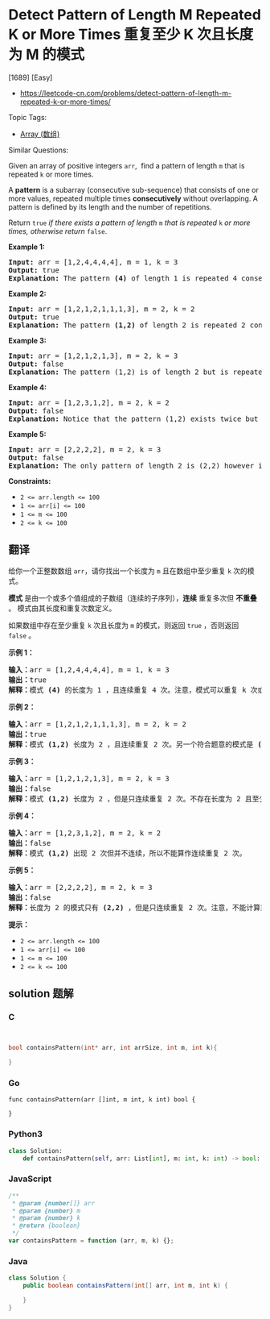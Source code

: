 # Detect Pattern of Length M Repeated K or More Times 重复至少 K 次且长度为 M 的模式

[1689] [Easy]

- https://leetcode-cn.com/problems/detect-pattern-of-length-m-repeated-k-or-more-times/

Topic Tags:

- [Array (数组)](https://leetcode-cn.com/tag/array/)

Similar Questions:

Given an array of positive integers `arr`,  find a pattern of length `m` that is repeated `k` or more times.

A **pattern** is a subarray (consecutive sub-sequence) that consists of one or more values, repeated multiple times **consecutively** without overlapping. A pattern is defined by its length and the number of repetitions.

Return `true` *if there exists a pattern of length* `m` *that is repeated* `k` *or more times, otherwise return* `false`.

**Example 1:**

<pre><strong>Input:</strong> arr = [1,2,4,4,4,4], m = 1, k = 3
<strong>Output:</strong> true
<strong>Explanation: </strong>The pattern <strong>(4)</strong> of length 1 is repeated 4 consecutive times. Notice that pattern can be repeated k or more times but not less.
</pre>

**Example 2:**

<pre><strong>Input:</strong> arr = [1,2,1,2,1,1,1,3], m = 2, k = 2
<strong>Output:</strong> true
<strong>Explanation: </strong>The pattern <strong>(1,2)</strong> of length 2 is repeated 2 consecutive times. Another valid pattern <strong>(2,1) is</strong> also repeated 2 times.
</pre>

**Example 3:**

<pre><strong>Input:</strong> arr = [1,2,1,2,1,3], m = 2, k = 3
<strong>Output:</strong> false
<strong>Explanation: </strong>The pattern (1,2) is of length 2 but is repeated only 2 times. There is no pattern of length 2 that is repeated 3 or more times.
</pre>

**Example 4:**

<pre><strong>Input:</strong> arr = [1,2,3,1,2], m = 2, k = 2
<strong>Output:</strong> false
<strong>Explanation: </strong>Notice that the pattern (1,2) exists twice but not consecutively, so it doesn't count.
</pre>

**Example 5:**

<pre><strong>Input:</strong> arr = [2,2,2,2], m = 2, k = 3
<strong>Output:</strong> false
<strong>Explanation: </strong>The only pattern of length 2 is (2,2) however it's repeated only twice. Notice that we do not count overlapping repetitions.
</pre>

**Constraints:**

- `2 <= arr.length <= 100`
- `1 <= arr[i] <= 100`
- `1 <= m <= 100`
- `2 <= k <= 100`

## 翻译

给你一个正整数数组 `arr`，请你找出一个长度为 `m` 且在数组中至少重复 `k` 次的模式。

**模式** 是由一个或多个值组成的子数组（连续的子序列），**连续** 重复多次但 **不重叠** 。 模式由其长度和重复次数定义。

如果数组中存在至少重复 `k` 次且长度为 `m` 的模式，则返回 `true` ，否则返回   `false` 。

**示例 1：**

<pre><strong>输入：</strong>arr = [1,2,4,4,4,4], m = 1, k = 3
<strong>输出：</strong>true
<strong>解释：</strong>模式 <strong>(4)</strong> 的长度为 1 ，且连续重复 4 次。注意，模式可以重复 k 次或更多次，但不能少于 k 次。
</pre>

**示例 2：**

<pre><strong>输入：</strong>arr = [1,2,1,2,1,1,1,3], m = 2, k = 2
<strong>输出：</strong>true
<strong>解释：</strong>模式 <strong>(1,2)</strong> 长度为 2 ，且连续重复 2 次。另一个符合题意的模式是 <strong>(2,1) </strong>，同样重复 2 次。
</pre>

**示例 3：**

<pre><strong>输入：</strong>arr = [1,2,1,2,1,3], m = 2, k = 3
<strong>输出：</strong>false
<strong>解释：</strong>模式 <strong>(1,2)</strong> 长度为 2 ，但是只连续重复 2 次。不存在长度为 2 且至少重复 3 次的模式。
</pre>

**示例 4：**

<pre><strong>输入：</strong>arr = [1,2,3,1,2], m = 2, k = 2
<strong>输出：</strong>false
<strong>解释：</strong>模式 <strong>(1,2)</strong> 出现 2 次但并不连续，所以不能算作连续重复 2 次。
</pre>

**示例 5：**

<pre><strong>输入：</strong>arr = [2,2,2,2], m = 2, k = 3
<strong>输出：</strong>false
<strong>解释：</strong>长度为 2 的模式只有 <strong>(2,2)</strong> ，但是只连续重复 2 次。注意，不能计算重叠的重复次数。
</pre>

**提示：**

- `2 <= arr.length <= 100`
- `1 <= arr[i] <= 100`
- `1 <= m <= 100`
- `2 <= k <= 100`

## solution 题解

### C

```c


bool containsPattern(int* arr, int arrSize, int m, int k){

}
```

### Go

```golang
func containsPattern(arr []int, m int, k int) bool {

}
```

### Python3

```python
class Solution:
    def containsPattern(self, arr: List[int], m: int, k: int) -> bool:
```

### JavaScript

```javascript
/**
 * @param {number[]} arr
 * @param {number} m
 * @param {number} k
 * @return {boolean}
 */
var containsPattern = function (arr, m, k) {};
```

### Java

```java
class Solution {
    public boolean containsPattern(int[] arr, int m, int k) {

    }
}
```
